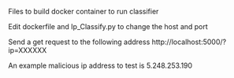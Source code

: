 Files to build docker container to run classifier

Edit dockerfile and Ip_Classify.py to change the host and port

Send a get request to the following address
http://localhost:5000/?ip=XXXXXX

An example malicious ip address to test is 
5.248.253.190

